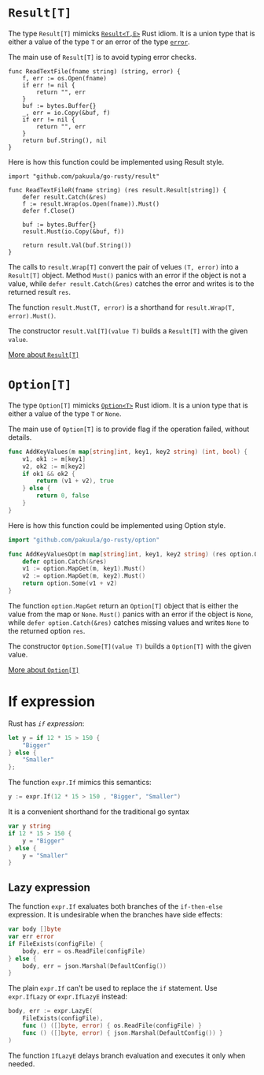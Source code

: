 <!-- vscode-markdown-toc -->

<!-- vscode-markdown-toc-config
	numbering=true
	autoSave=true
	/vscode-markdown-toc-config -->
<!-- /vscode-markdown-toc --><!-- vscode-markdown-toc -->

# `Result[T]`

The type `Result[T]` mimicks [`Result<T,E>`](https://doc.rust-lang.org/std/result/) Rust idiom. It is a union type that is either a value of the type `T` or an error of the type [`error`](https://go.dev/ref/spec#Errors).

The main use of `Result[T]` is to avoid typing error checks. 
```
func ReadTextFile(fname string) (string, error) {
    f, err := os.Open(fname)
    if err != nil {
        return "", err
    }
    buf := bytes.Buffer{}
    _, err = io.Copy(&buf, f)
    if err != nil {
        return "", err
    }
    return buf.String(), nil
}
```

Here is how this function could be implemented using Result style.
```
import "github.com/pakuula/go-rusty/result"

func ReadTextFileR(fname string) (res result.Result[string]) {
	defer result.Catch(&res)
	f := result.Wrap(os.Open(fname)).Must()
	defer f.Close()

	buf := bytes.Buffer{}
	result.Must(io.Copy(&buf, f))

	return result.Val(buf.String())
}
```

The calls to `result.Wrap[T]` convert the pair of velues `(T, error)` into a `Result[T]` object. Method 
`Must()` panics with an error if the object is not a value, while `defer result.Catch(&res)` catches the error and writes is to the returned result `res`.

The function `result.Must(T, error)` is a shorthand for `result.Wrap(T, error).Must()`.

The constructor `result.Val[T](value T)` builds a `Result[T]` with the given `value`.

[More about `Result[T]`](./result/README.md)


# `Option[T]`

The type `Option[T]` mimicks [`Option<T>`](https://doc.rust-lang.org/std/option/) Rust idiom. It is a union type that is either a value of the type `T` or `None`.

The main use of `Option[T]` is to provide flag if the operation failed, without details.
```go
func AddKeyValues(m map[string]int, key1, key2 string) (int, bool) {
	v1, ok1 := m[key1]
	v2, ok2 := m[key2]
	if ok1 && ok2 {
		return (v1 + v2), true
	} else {
		return 0, false
	}
}
```

Here is how this function could be implemented using Option style.
```go
import "github.com/pakuula/go-rusty/option"

func AddKeyValuesOpt(m map[string]int, key1, key2 string) (res option.Option[int]) {
	defer option.Catch(&res)
	v1 := option.MapGet(m, key1).Must()
	v2 := option.MapGet(m, key2).Must()
	return option.Some(v1 + v2)
}
```

The function  `option.MapGet` return an `Option[T]` object that is either the value from the map or `None`.
`Must()` panics with an error if the object is `None`, while `defer option.Catch(&res)` catches missing
values and writes `None` to the returned option `res`.

The constructor `Option.Some[T](value T)` builds a `Option[T]` with the given value.

[More about `Option[T]`](./option/README.md)

# If expression

Rust has *`if` expression*:
```rust
let y = if 12 * 15 > 150 {
    "Bigger"
} else {
    "Smaller"
};
```

The function `expr.If` mimics this semantics:
```go
y := expr.If(12 * 15 > 150 , "Bigger", "Smaller")
```

It is a convenient shorthand for the traditional go syntax 
```go
var y string
if 12 * 15 > 150 {
    y = "Bigger"
} else {
    y = "Smaller"
}
```

## Lazy expression

The function `expr.If` exaluates both branches of the `if-then-else` expression. It is undesirable when the
branches have side effects:
```go
var body []byte
var err error
if FileExists(configFile) {
	body, err = os.ReadFile(configFile)
} else {
	body, err = json.Marshal(DefaultConfig())
}
```

The plain `expr.If` can't be used to replace the `if` statement. Use `expr.IfLazy` or `expr.IfLazyE` instead:
```go
body, err := expr.LazyE(
	FileExists(configFile),
	func () ([]byte, error) { os.ReadFile(configFile) }
	func () ([]byte, error) { json.Marshal(DefaultConfig()) }
)
```
The function `IfLazyE` delays branch evaluation and executes it only when needed.